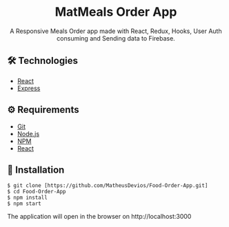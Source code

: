 # <div align="center"> MatMeals Order App</div>

<p align="center">A Responsive Meals Order app made with React, Redux, Hooks, User Auth consuming and Sending data to Firebase.</p>


## 🛠️ Technologies

<ul>
  <li><a href="https://reactjs.org/">React</a></li>
  <li><a href="https://expressjs.com">Express</a></li>
</ul>

## ⚙️ Requirements

<ul>
  <li><a href="https://git-scm.com/">Git</a></li>
  <li><a href="https://nodejs.org/en/">Node.js</a></li>
  <li><a href="https://www.npmjs.com/">NPM</a></li>
  <li><a href="https://https://reactjs.org/">React</a></li>
</ul>

## 🚀 Installation

```
$ git clone [https://github.com/MatheusDevios/Food-Order-App.git]
$ cd Food-Order-App
$ npm install
$ npm start
```

The application will open in the browser on http://localhost:3000

